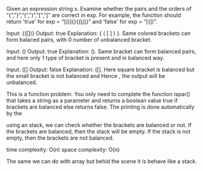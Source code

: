 <!-- Parenthesis Checker -->

Given an expression string x. Examine whether the pairs and the orders of “{“,”}”,”(“,”)”,”[“,”]” are correct in exp.
For example, the function should return 'true' for exp = “[()]{}{[()()]()}” and 'false' for exp = “[(])”.

Input:
{([])}
Output:
true
Explanation:
{ ( [ ] ) }. Same colored brackets can form
balaced pairs, with 0 number of
unbalanced bracket.

Input:
()
Output:
true
Explanation:
(). Same bracket can form balanced pairs,
and here only 1 type of bracket is
present and in balanced way.

Input:
([]
Output:
false
Explanation:
([]. Here square bracket is balanced but
the small bracket is not balanced and
Hence , the output will be unbalanced.

This is a function problem. You only need to complete the function ispar() that takes a string as a parameter and returns a boolean value true if brackets are balanced else returns false. The printing is done automatically by the

<!-- approach -->

using an stack, we can check whether the brackets are balanced or not. If the brackets are balanced, then the stack will be empty. If the stack is not empty, then the brackets are not balanced.

time complexity: O(n)
space complexity: O(n)

The same we can do with array but behid the scene it is behave like a stack.
